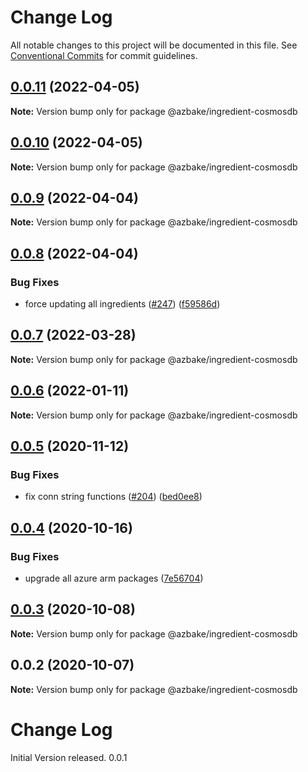 # Change Log

All notable changes to this project will be documented in this file.
See [Conventional Commits](https://conventionalcommits.org) for commit guidelines.

## [0.0.11](https://github.com/HomecareHomebase/azure-bake/compare/@azbake/ingredient-cosmosdb@0.0.10...@azbake/ingredient-cosmosdb@0.0.11) (2022-04-05)

**Note:** Version bump only for package @azbake/ingredient-cosmosdb





## [0.0.10](https://github.com/HomecareHomebase/azure-bake/compare/@azbake/ingredient-cosmosdb@0.0.9...@azbake/ingredient-cosmosdb@0.0.10) (2022-04-05)

**Note:** Version bump only for package @azbake/ingredient-cosmosdb





## [0.0.9](https://github.com/HomecareHomebase/azure-bake/compare/@azbake/ingredient-cosmosdb@0.0.8...@azbake/ingredient-cosmosdb@0.0.9) (2022-04-04)

**Note:** Version bump only for package @azbake/ingredient-cosmosdb





## [0.0.8](https://github.com/HomecareHomebase/azure-bake/compare/@azbake/ingredient-cosmosdb@0.0.7...@azbake/ingredient-cosmosdb@0.0.8) (2022-04-04)


### Bug Fixes

* force updating all ingredients ([#247](https://github.com/HomecareHomebase/azure-bake/issues/247)) ([f59586d](https://github.com/HomecareHomebase/azure-bake/commit/f59586d8b364860cc4b30059feb9a56d2cc329a0))





## [0.0.7](https://github.com/HomecareHomebase/azure-bake/compare/@azbake/ingredient-cosmosdb@0.0.6...@azbake/ingredient-cosmosdb@0.0.7) (2022-03-28)

**Note:** Version bump only for package @azbake/ingredient-cosmosdb





## [0.0.6](https://github.com/HomecareHomebase/azure-bake/compare/@azbake/ingredient-cosmosdb@0.0.5...@azbake/ingredient-cosmosdb@0.0.6) (2022-01-11)

**Note:** Version bump only for package @azbake/ingredient-cosmosdb





## [0.0.5](https://github.com/HomecareHomebase/azure-bake/compare/@azbake/ingredient-cosmosdb@0.0.4...@azbake/ingredient-cosmosdb@0.0.5) (2020-11-12)


### Bug Fixes

* fix conn string functions ([#204](https://github.com/HomecareHomebase/azure-bake/issues/204)) ([bed0ee8](https://github.com/HomecareHomebase/azure-bake/commit/bed0ee8))





## [0.0.4](https://github.com/HomecareHomebase/azure-bake/compare/@azbake/ingredient-cosmosdb@0.0.3...@azbake/ingredient-cosmosdb@0.0.4) (2020-10-16)


### Bug Fixes

* upgrade all azure arm packages ([7e56704](https://github.com/HomecareHomebase/azure-bake/commit/7e56704))





## [0.0.3](https://github.com/HomecareHomebase/azure-bake/compare/@azbake/ingredient-cosmosdb@0.0.2...@azbake/ingredient-cosmosdb@0.0.3) (2020-10-08)

**Note:** Version bump only for package @azbake/ingredient-cosmosdb





## 0.0.2 (2020-10-07)

**Note:** Version bump only for package @azbake/ingredient-cosmosdb





# Change Log

 Initial Version released. 0.0.1
